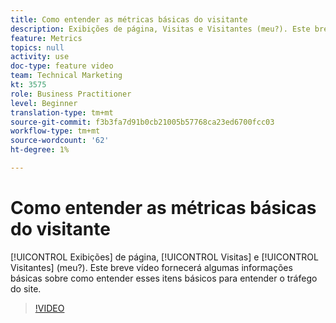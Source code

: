 ```yaml
---
title: Como entender as métricas básicas do visitante
description: Exibições de página, Visitas e Visitantes (meu?). Este breve vídeo fornecerá algumas informações básicas sobre como entender esses itens básicos para entender o tráfego do site.
feature: Metrics
topics: null
activity: use
doc-type: feature video
team: Technical Marketing
kt: 3575
role: Business Practitioner
level: Beginner
translation-type: tm+mt
source-git-commit: f3b3fa7d91b0cb21005b57768ca23ed6700fcc03
workflow-type: tm+mt
source-wordcount: '62'
ht-degree: 1%

---
```



# Como entender as métricas básicas do visitante

[!UICONTROL Exibições] de página,  [!UICONTROL Visitas] e  [!UICONTROL Visitantes]  (meu?). Este breve vídeo fornecerá algumas informações básicas sobre como entender esses itens básicos para entender o tráfego do site.

>[!VIDEO](https://video.tv.adobe.com/v/28774/?quality=12)
